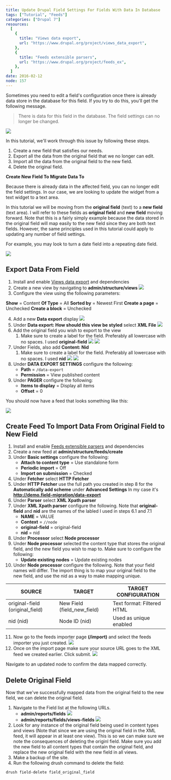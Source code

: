 ```yaml
---
title: Update Drupal Field Settings For Fields With Data In Database
tags: ["Tutorial", "Feeds"]
categories: ["Drupal 7"]
resources:
  [
    {
      title: "Views data export",
      url: "https://www.drupal.org/project/views_data_export",
    },
    {
      title: "Feeds extensible parsers",
      url: "https://www.drupal.org/project/feeds_ex",
    },
  ]
date: 2016-02-12
node: 157
---
```


Sometimes you need to edit a field's configuration once there is already data store in the database for this field. If you try to do this, you'll get the following message.

> There is data for this field in the database. The field settings can no longer be changed.

![](/assets/images/posts/update-drupal-field-settings-fields-data-database/Screen-Shot-2015-12-14-at-9.25.47-PM_0.png)

In this tutorial, we'll work through this issue by following these steps.

1. Create a new field that satisfies our needs.
2. Export all the data from the original field that we no longer can edit.
3. Import all the data from the original field to the new field.
4. Delete the original field.

**Create New Field To Migrate Data To**

Because there is already data in the affected field, you can no longer edit the field settings. In our case, we are looking to update the widget from a text widget to a text area.

In this tutorial we will be moving from the **original field** (text) to a **new field** (text area). I will refer to these fields as **original field** and **new field** moving forward. Note that this is a fairly simply example because the data stored in the original field will map easily to the new field since they are both text fields. However, the same principles used in this tutorial could apply to updating any number of field settings.

For example, you may look to turn a date field into a repeating date field.

![](/assets/images/posts/update-drupal-field-settings-fields-data-database/Screen-Shot-2016-02-11-at-5.43.30-AM_0.png)

## Export Data From Field

1. Install and enable [Views data export](https://www.drupal.org/project/views_data_export) and dependencies
2. Create a new view by navigating to **admin/structure/views** ![](/assets/images/posts/update-drupal-field-settings-fields-data-database/Screen-Shot-2015-12-14-at-9.27.32-PM_0.png)
3. Configure the view using the following parameters:

**Show** = Content
**Of Type** = All
**Sorted by** = Newest First
**Create a page** = Unchecked
**Create a block** = Unchecked

4. Add a new **Data export** display ![](/assets/images/posts/update-drupal-field-settings-fields-data-database/Screen-Shot-2015-12-14-at-9.27.44-PM_0.png)
5. Under **Data export: How should this view be styled** select **XML File** ![](/assets/images/posts/update-drupal-field-settings-fields-data-database/Screen-Shot-2015-12-14-at-9.27.57-PM_0.png)
6. Add the original field you wish to export to the view
   1. Make sure to create a label for the field. Preferably all lowercase with no spaces. I used **original-field**
      ![](/assets/images/posts/update-drupal-field-settings-fields-data-database/Screen-Shot-2015-12-14-at-9.28.54-PM_0.png)
      ![](/assets/images/posts/update-drupal-field-settings-fields-data-database/Screen-Shot-2015-12-14-at-9.29.11-PM_0.png)
7. Under Fields, also add **Content: Nid**
   1. Make sure to create a label for the field. Preferably all lowercase with no spaces. I used **nid**
      ![](/assets/images/posts/update-drupal-field-settings-fields-data-database/Screen-Shot-2015-12-14-at-9.29.32-PM_0.png)
      ![](/assets/images/posts/update-drupal-field-settings-fields-data-database/Screen-Shot-2015-12-14-at-9.29.41-PM_0.png)
8. Under **DATA EXPORT SETTINGS** configure the following:
   - **Path** = `/data-export`
   - **Permission** = View published content
9. Under **PAGER** configure the following:
   - **Items to display** = Display all items
   - **Offset** = 0

You should now have a feed that looks something like this:

![](/assets/images/posts/update-drupal-field-settings-fields-data-database/Screen-Shot-2015-12-14-at-9.37.49-PM.png)

## Create Feed To Import Data From Original Field to New Field

1. Install and enable [Feeds extensible parsers](https://www.drupal.org/project/feeds_ex) and dependencies
2. Create a new feed at **admin/structure/feeds/create**
3. Under **Basic settings** configure the following:
   - **Attach to content type** = Use standalone form
   - **Periodic import** = Off
   - **Import on submission** = Checked
4. Under **Fetcher** select **HTTP Fetcher**
5. Under **HTTP Fetcher** use the full path you created in step 8 for the **Automatically add scheme** under **Advanced Settings** In my case it's **http://demo.field-migration/data-export**
6. Under **Parser** select **XML Xpath parser**
7. Under **XML Xpath parser** configure the following. Note that **original-field** and **nid** are the names of the labled I used in steps 6.1 and 7.1
   - **NAME** = VALUE
   - **Context** = `//node`
   - **original-field** = original-field
   - **nid** = nid
8. Under **Processor** select **Node processor**
9. Under **Node processor** selected the content type that stores the original field, and the new field you wish to map to. Make sure to configure the following:
   - **Update existing nodes** = Update existing nodes
10. Under **Node processor** configure the following. Note that your field names will differ. The import thing is to map your original field to the new field, and use the nid as a way to make mapping unique.

| SOURCE                          | TARGET                      | TARGET CONFIGURATION       |
| ------------------------------- | --------------------------- | -------------------------- |
| original-field (original_field) | New Field (field_new_field) | Text format: Filtered HTML |
| nid (nid)                       | Node ID (nid)               | Used as unique enabled     |

11. Now go to the feeds importer page **(/import)** and select the feeds importer you just created.
    ![](/assets/images/posts/update-drupal-field-settings-fields-data-database/Screen-Shot-2015-12-14-at-9.42.06-PM.png)
12. Once on the import page make sure your source URL goes to the XML feed we created earlier. Click submit.
    ![](/assets/images/posts/update-drupal-field-settings-fields-data-database/Screen-Shot-2015-12-14-at-9.42.21-PM.png)

Navigate to an updated node to confirm the data mapped correctly.

## Delete Original Field

Now that we've successfully mapped data from the original field to the new field, we can delete the original field.

1. Navigate to the Field list at the following URLs.
   - **admin/reports/fields**
     ![](/assets/images/posts/update-drupal-field-settings-fields-data-database/Screen-Shot-2016-02-11-at-5.49.09-AM.png)
   - **admin/reports/fields/views-fields**
     ![](/assets/images/posts/update-drupal-field-settings-fields-data-database/Screen-Shot-2016-02-11-at-5.43.30-AM_0.png)
1. Look for any instance of the original field being used in content types and views (Note that since we are using the original field in the XML feed, it will appear in at least one view). This is so we can make sure we note the consequences of deleting the originl field. Make sure you add the new field to all content types that contain the original field, and replace the new original field with the new field in all views.
1. Make a backup of the site.
1. Run the following drush command to delete the field:

```sh
drush field-delete field_original_field
```
